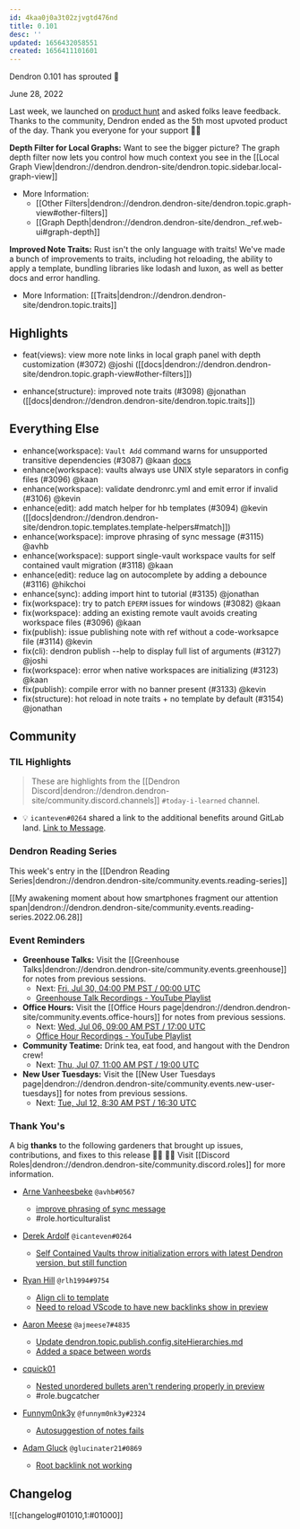 ```yaml
---
id: 4kaa0j0a3t02zjvgtd476nd
title: 0.101
desc: ''
updated: 1656432058551
created: 1656411101601
---
```


Dendron 0.101 has sprouted  🌱

June 28, 2022

Last week, we launched on [product hunt](https://www.producthunt.com/posts/dendron-v100) and asked folks leave feedback. Thanks to the community, Dendron ended as the 5th most upvoted product of the day. Thank you everyone for your support 🙇‍♂️

**Depth Filter for Local Graphs:** Want to see the bigger picture? The graph depth filter now lets you control how much context you see in the [[Local Graph View|dendron://dendron.dendron-site/dendron.topic.sidebar.local-graph-view]]
- More Information: 
    - [[Other Filters|dendron://dendron.dendron-site/dendron.topic.graph-view#other-filters]]
    - [[Graph Depth|dendron://dendron.dendron-site/dendron._ref.web-ui#graph-depth]]

**Improved Note Traits:** Rust isn't the only language with traits! We've made a bunch of improvements to traits, including hot reloading, the ability to apply a template, bundling libraries like lodash and luxon, as well as better docs and error handling. 
- More Information: [[Traits|dendron://dendron.dendron-site/dendron.topic.traits]]

## Highlights
- feat(views): view more note links in local graph panel with depth customization (#3072) @joshi ([[docs|dendron://dendron.dendron-site/dendron.topic.graph-view#other-filters]])

- enhance(structure): improved note traits (#3098) @jonathan ([[docs|dendron://dendron.dendron-site/dendron.topic.traits]])

## Everything Else
- enhance(workspace): `Vault Add` command warns for unsupported transitive dependencies (#3087) @kaan [docs](https://wiki.dendron.so/notes/q9yo0y7czv8mxlkbnw1ugj1/)
- enhance(workspace): vaults always use UNIX style separators in config files (#3096) @kaan
- enhance(workspace): validate dendronrc.yml and emit error if invalid (#3106) @kevin
- enhance(edit): add match helper for hb templates (#3094) @kevin  ([[docs|dendron://dendron.dendron-site/dendron.topic.templates.template-helpers#match]])
- enhance(workspace): improve phrasing of sync message (#3115) @avhb
- enhance(workspace): support single-vault workspace vaults for self contained vault migration (#3118) @kaan
- enhance(edit): reduce lag on autocomplete by adding a debounce (#3116) @hikchoi
- enhance(sync): adding import hint to tutorial (#3135) @jonathan
- fix(workspace): try to patch `EPERM` issues for windows (#3082) @kaan
- fix(workspace): adding an existing remote vault avoids creating workspace files (#3096) @kaan
- fix(publish): issue publishing note with ref without a code-worksapce file (#3114)  @kevin
- fix(cli): dendron publish --help to display full list of arguments (#3127) @joshi
- fix(workspace): error when native workspaces are initializing (#3123) @kaan
- fix(publish): compile error with no banner present (#3133) @kevin
- fix(structure): hot reload in note traits + no template by default (#3154) @jonathan

## Community

### TIL Highlights

> These are highlights from the [[Dendron Discord|dendron://dendron.dendron-site/community.discord.channels]] `#today-i-learned` channel.

- 💡 `icanteven#0264` shared a link to the additional benefits around GitLab land. [Link to Message](https://discordapp.com/channels/717965437182410783/904891933284007966/988905979695472640).

### Dendron Reading Series

This week's entry in the [[Dendron Reading Series|dendron://dendron.dendron-site/community.events.reading-series]]

[[My awakening moment about how smartphones fragment our attention span|dendron://dendron.dendron-site/community.events.reading-series.2022.06.28]]

### Event Reminders

- **Greenhouse Talks:** Visit the [[Greenhouse Talks|dendron://dendron.dendron-site/community.events.greenhouse]] for notes from previous sessions.
    - Next: [Fri, Jul 30, 04:00 PM PST / 00:00 UTC](https://link.dendron.so/luma)
    - [Greenhouse Talk Recordings - YouTube Playlist](https://link.dendron.so/greenhouse)
- **Office Hours:** Visit the [[Office Hours page|dendron://dendron.dendron-site/community.events.office-hours]] for notes from previous sessions.
    - Next: [Wed, Jul 06, 09:00 AM PST / 17:00 UTC](https://link.dendron.so/luma)
    - [Office Hour Recordings - YouTube Playlist](https://link.dendron.so/6yPa)
- **Community Teatime:** Drink tea, eat food, and hangout with the Dendron crew!
    - Next: [Thu, Jul 07, 11:00 AM PST / 19:00 UTC](https://link.dendron.so/luma)
- **New User Tuesdays:** Visit the [[New User Tuesdays page|dendron://dendron.dendron-site/community.events.new-user-tuesdays]] for notes from previous sessions.
    - Next: [Tue, Jul 12, 8:30 AM PST / 16:30 UTC](https://link.dendron.so/luma)

### Thank You's

A big **thanks** to the following gardeners that brought up issues, contributions, and fixes to this release :man_farmer: :woman_farmer: 
Visit [[Discord Roles|dendron://dendron.dendron-site/community.discord.roles]] for more information.

- [Arne Vanheesbeke](https://github.com/avhb) `@avhb#0567`
    - [improve phrasing of sync message](https://github.com/dendronhq/dendron/pull/3115)
    - #role.horticulturalist

- [Derek Ardolf](https://github.com/ScriptAutomate) `@icanteven#0264`
    - [Self Contained Vaults throw initialization errors with latest Dendron version, but still function](https://github.com/dendronhq/dendron/issues/3122)

- [Ryan Hill](https://github.com/rlh1994) `@rlh1994#9754`
    - [Align cli to template](https://github.com/dendronhq/dendron-site/pull/551)
    - [Need to reload VScode to have new backlinks show in preview](https://github.com/dendronhq/dendron/issues/3143)

- [Aaron Meese](https://github.com/ajmeese7) `@ajmeese7#4835`
    - [Update dendron.topic.publish.config.siteHierarchies.md](https://github.com/dendronhq/dendron-site/pull/552)
    - [Added a space between words](https://github.com/dendronhq/dendron-site/pull/554/)
  
- [cquick01](https://github.com/cquick01)
    - [Nested unordered bullets aren't rendering properly in preview](https://github.com/dendronhq/dendron/issues/3139)
    - #role.bugcatcher
  
- [Funnym0nk3y](https://github.com/funnym0nk3y) `@funnym0nk3y#2324`
    - [Autosuggestion of notes fails](https://github.com/dendronhq/dendron/issues/3144)

- [Adam Gluck](https://github.com/aglucky) `@glucinater21#0869`
    - [Root backlink not working](https://github.com/dendronhq/dendron/issues/3156)
    
## Changelog
![[changelog#01010,1:#01000]]
